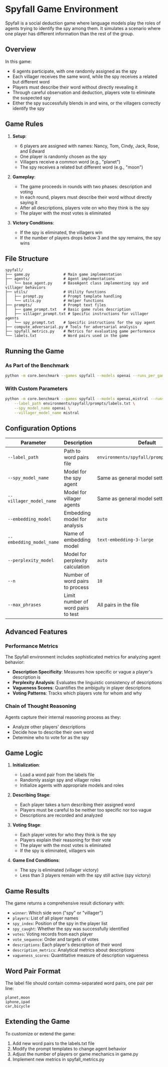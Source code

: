 # Spyfall Game Environment

Spyfall is a social deduction game where language models play the roles of agents trying to identify the spy among them. It simulates a scenario where one player has different information than the rest of the group.

## Overview

In this game:
- 6 agents participate, with one randomly assigned as the spy
- Each villager receives the same word, while the spy receives a related but different word
- Players must describe their word without directly revealing it
- Through careful observation and deduction, players vote to eliminate the suspected spy
- Either the spy successfully blends in and wins, or the villagers correctly identify the spy

## Game Rules

1. **Setup**:
   - 6 players are assigned with names: Nancy, Tom, Cindy, Jack, Rose, and Edward
   - One player is randomly chosen as the spy
   - Villagers receive a common word (e.g., "planet")
   - The spy receives a related but different word (e.g., "moon")

2. **Gameplay**:
   - The game proceeds in rounds with two phases: description and voting
   - In each round, players must describe their word without directly saying it
   - After all descriptions, players vote on who they think is the spy
   - The player with the most votes is eliminated

3. **Victory Conditions**:
   - If the spy is eliminated, the villagers win
   - If the number of players drops below 3 and the spy remains, the spy wins

## File Structure

```
spyfall/
├── game.py               # Main game implementation
├── agents/               # Agent implementations
│   └── base_agent.py     # BaseAgent class implementing spy and villager behaviors
├── utils/                # Utility functions
│   ├── prompt.py         # Prompt template handling
│   └── utils.py          # Helper functions
├── prompts/              # Prompt text files
│   ├── game_prompt.txt   # Basic game rules description
│   ├── villager_prompt.txt # Specific instructions for villager agents
│   └── spy_prompt.txt    # Specific instructions for the spy agent
├── compute_adversarial.py # Tools for adversarial analysis
├── spyfall_metrics.py    # Metrics for evaluating game performance
└── labels.txt            # Word pairs used in the game
```

## Running the Game

### As Part of the Benchmark

```bash
python -m core.benchmark --games spyfall --models openai --runs_per_game 1
```

### With Custom Parameters

```bash
python -m core.benchmark --games spyfall --models openai,mistral --runs_per_game 3 \
    --label_path environments/spyfall/prompts/labels.txt \
    --spy_model_name openai \
    --villager_model_name mistral
```

## Configuration Options

| Parameter | Description | Default |
|-----------|-------------|---------|
| `--label_path` | Path to word pairs file | `environments/spyfall/prompts/labels.txt` |
| `--spy_model_name` | Model for the spy agent | Same as general model setting |
| `--villager_model_name` | Model for villager agents | Same as general model setting |
| `--embedding_model` | Embedding model for analysis | `auto` |
| `--embedding_model_name` | Name of embedding model | `text-embedding-3-large` |
| `--perplexity_model` | Model for perplexity calculation | `auto` |
| `--n` | Number of word pairs to process | `10` |
| `--max_phrases` | Limit number of word pairs to test | All pairs in the file |

## Advanced Features

### Performance Metrics

The Spyfall environment includes sophisticated metrics for analyzing agent behavior:

- **Description Specificity**: Measures how specific or vague a player's description is
- **Perplexity Analysis**: Evaluates the linguistic consistency of descriptions
- **Vagueness Scores**: Quantifies the ambiguity in player descriptions
- **Voting Patterns**: Tracks which players vote for whom and why

### Chain of Thought Reasoning

Agents capture their internal reasoning process as they:
- Analyze other players' descriptions
- Decide how to describe their own word
- Determine who to vote for as the spy

## Game Logic

1. **Initialization**:
   - Load a word pair from the labels file
   - Randomly assign spy and villager roles
   - Initialize agents with appropriate models and roles

2. **Describing Stage**:
   - Each player takes a turn describing their assigned word
   - Players must be careful to be neither too specific nor too vague
   - Descriptions are recorded and analyzed

3. **Voting Stage**:
   - Each player votes for who they think is the spy
   - Players explain their reasoning for their vote
   - The player with the most votes is eliminated
   - If the spy is eliminated, villagers win

4. **Game End Conditions**:
   - The spy is eliminated (villager victory)
   - Less than 3 players remain with the spy still active (spy victory)

## Game Results

The game returns a comprehensive result dictionary with:
- `winner`: Which side won ("spy" or "villager")
- `players`: List of all player names
- `spy_index`: Position of the spy in the player list
- `spy_caught`: Whether the spy was successfully identified
- `votes`: Voting records from each player
- `vote_sequence`: Order and targets of votes
- `descriptions`: Each player's description of their word
- `description_metrics`: Analytical metrics about descriptions
- `vagueness_scores`: Quantitative measure of description vagueness

## Word Pair Format

The label file should contain comma-separated word pairs, one pair per line:

```
planet,moon
iphone,ipad
car,bicycle
```

## Extending the Game

To customize or extend the game:
1. Add new word pairs to the labels.txt file
2. Modify the prompt templates to change agent behavior
3. Adjust the number of players or game mechanics in game.py
4. Implement new metrics in spyfall_metrics.py